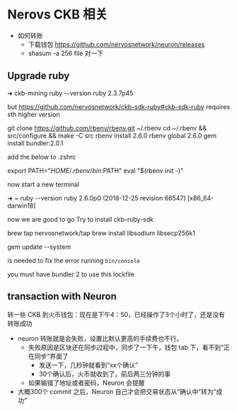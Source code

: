 # Nerovs CKB 相关

- 如何转账
  - 下载钱包 https://github.com/nervosnetwork/neuron/releases
  - shasum -a 256 file 对一下
  

## Upgrade ruby

➜  ckb-mining ruby --version
ruby 2.3.7p45


but https://github.com/nervosnetwork/ckb-sdk-ruby#ckb-sdk-ruby requires sth higher version

git clone https://github.com/rbenv/rbenv.git ~/.rbenv
 cd ~/.rbenv && src/configure && make -C src
rbenv install 2.6.0
rbenv global   2.6.0 
gem install bundler:2.0.1

add the below to .zshrc

export PATH="$HOME/.rbenv/bin:$PATH"
eval "$(rbenv init -)"

now start a new terminal 

➜  ~ ruby --version
ruby 2.6.0p0 (2018-12-25 revision 66547) [x86_64-darwin18]

now we are good to go
Try to install ckb-ruby-sdk

brew tap nervosnetwork/tap
brew install libsodium libsecp256k1


gem update --system

is needed to fix the error running  `bin/console` 

you must have bundler 2 to use this lockfile


## transaction with Neuron



转一些  CKB 到火币钱包：现在是下午4：50，已经操作了3个小时了，还是没有转账成功

- neuron 转账就是会失败，设置比默认更高的手续费也不行。
  - 失败原因是区块还在同步过程中，同步了一下午，钱包 tab 下，看不到“正在同步”界面了
    - 发送一下，几秒钟就看到“xx个确认”
    - 30个确认后，火币就收到了，前后两三分钟的事
  - 如果输错了地址或者密码，Neuron 会提醒
- 大概300个 commit 之后，Neuron 自己才会把交易状态从“确认中”转为“成功”
